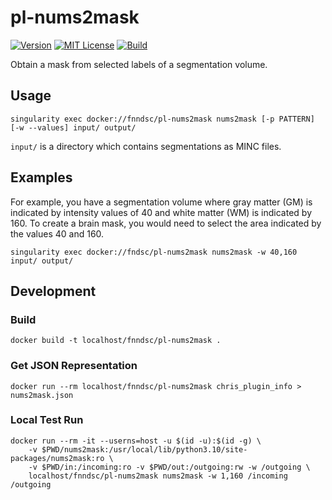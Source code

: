 # pl-nums2mask

[![Version](https://img.shields.io/docker/v/fnndsc/pl-nums2mask?sort=semver)](https://hub.docker.com/r/fnndsc/pl-nums2mask)
[![MIT License](https://img.shields.io/github/license/fnndsc/pl-nums2mask)](https://github.com/FNNDSC/pl-nums2mask/blob/main/LICENSE)
[![Build](https://github.com/FNNDSC/pl-nums2mask/actions/workflows/ci.yml/badge.svg)](https://github.com/FNNDSC/pl-nums2mask/actions)

Obtain a mask from selected labels of a segmentation volume.

## Usage

```shell
singularity exec docker://fnndsc/pl-nums2mask nums2mask [-p PATTERN] [-w --values] input/ output/
```

`input/` is a directory which contains segmentations as MINC files.

## Examples

For example, you have a segmentation volume where gray matter (GM) is indicated by
intensity values of 40 and white matter (WM) is indicated by 160. To create a brain mask,
you would need to select the area indicated by the values 40 and 160.

```shell
singularity exec docker://fndsc/pl-nums2mask nums2mask -w 40,160 input/ output/
```

## Development

### Build

```shell
docker build -t localhost/fnndsc/pl-nums2mask .
```

### Get JSON Representation

```shell
docker run --rm localhost/fnndsc/pl-nums2mask chris_plugin_info > nums2mask.json
```

### Local Test Run

```shell
docker run --rm -it --userns=host -u $(id -u):$(id -g) \
    -v $PWD/nums2mask:/usr/local/lib/python3.10/site-packages/nums2mask:ro \
    -v $PWD/in:/incoming:ro -v $PWD/out:/outgoing:rw -w /outgoing \
    localhost/fnndsc/pl-nums2mask nums2mask -w 1,160 /incoming /outgoing
```
